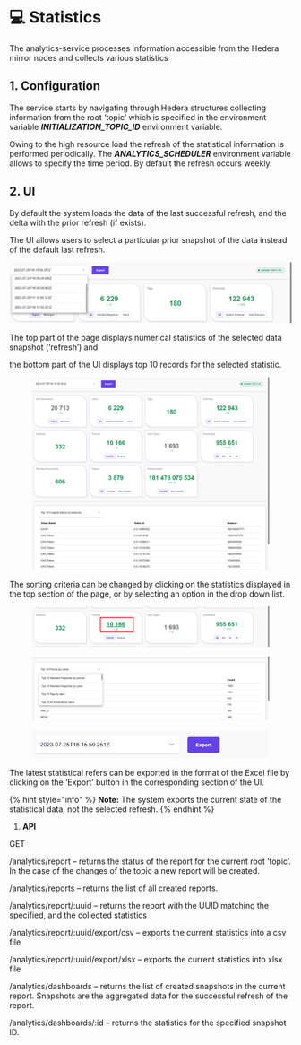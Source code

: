 # 💻 Statistics

The analytics-service processes information accessible from the Hedera mirror nodes and collects various statistics

## **1. Configuration**

The service starts by navigating through Hedera structures collecting information from the root ‘topic’ which is specified in the environment variable _**INITIALIZATION\_TOPIC\_ID**_ environment variable.

Owing to the high resource load the refresh of the statistical information is performed periodically. The _**ANALYTICS\_SCHEDULER**_ environment variable allows to specify the time period. By default the refresh occurs weekly.

## **2. UI**

By default the system loads the data of the last successful refresh, and the delta with the prior refresh (if exists).

The UI allows users to select a particular prior snapshot of the data instead of the default last refresh.

![image1.png](<../../../.gitbook/assets/0 (6).png>)

The top part of the page displays numerical statistics of the selected data snapshot (‘refresh’) and&#x20;

the bottom part of the UI displays top 10 records for the selected statistic.

<figure><img src="../../../.gitbook/assets/1 (8).png" alt=""><figcaption></figcaption></figure>

The sorting criteria can be changed by clicking on the statistics displayed in the top section of the page, or by selecting an option in the drop down list.

<figure><img src="../../../.gitbook/assets/2 (7).png" alt=""><figcaption></figcaption></figure>

<figure><img src="../../../.gitbook/assets/3 (7).png" alt=""><figcaption></figcaption></figure>

<figure><img src="../../../.gitbook/assets/4 (6).png" alt=""><figcaption></figcaption></figure>

The latest statistical refers can be exported in the format of the Excel file by clicking on the ‘Export’ button in the corresponding section of the UI.

{% hint style="info" %}
**Note:** The system exports the current state of the statistical data, not the selected refresh.
{% endhint %}

1. **API**

GET

/analytics/report – returns the status of the report for the current root ‘topic’. In the case of the changes of the topic a new report will be created.

/analytics/reports – returns the list of all created reports.

/analytics/report/:uuid – returns the report with the UUID matching the specified, and the collected statistics

/analytics/report/:uuid/export/csv – exports the current statistics into a csv file

/analytics/report/:uuid/export/xlsx – exports the current statistics into xlsx file

/analytics/dashboards – returns the list of created snapshots in the current report. Snapshots are the aggregated data for the successful refresh of the report.

/analytics/dashboards/:id – returns the statistics for the specified snapshot ID.
